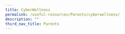 ```yaml
---
title: CyberWellness
permalink: /useful-resources/Parents/cyberwellness/
description: ""
third_nav_title: Parents
---
```

